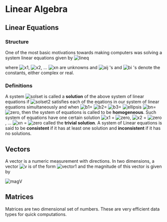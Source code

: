 # Linear Algebra

## Linear Equations

### Structure

One of the most basic motivations towards making computers was solving a system linear equations given by 
![lineq](http://mathurl.com/yacqpchy.png)

where ![x1](http://mathurl.com/2ga69bb.png), ![x2](http://mathurl.com/2cbdldp.png), ... ![xn](http://mathurl.com/3ac5npr.png) are unknowns and ![aij](http://mathurl.com/nb755rs.png) 's and ![bi](http://mathurl.com/y94hxh5j.png) 's  denote the constants, either complex or real. 

### Definitions
A system ![solset](http://mathurl.com/yc9hspko.png) is called a **solution** of the above system of linear equations if ![solset2](http://mathurl.com/yckmsc45.png) satisfies each of the eqations in our system of linear equations simultaneously and when ![b1=](http://mathurl.com/yd44a5r8.png) ![b2=](http://mathurl.com/y7l9ygqn.png) ![b3=](http://mathurl.com/y9ld77ug.png) ![ellipsis](http://mathurl.com/3dfnuhs.png) ![bn=](http://mathurl.com/y7fzg8ng.png) ![zero](http://mathurl.com/2vzzs3z.png), then the system of equations is called to be **homogeneous**. Such system of equations have one certain solution ![x1](http://mathurl.com/2ga69bb.png) = ![zero](http://mathurl.com/2vzzs3z.png), ![x2](http://mathurl.com/2cbdldp.png) = ![zero](http://mathurl.com/2vzzs3z.png), ... ![xn](http://mathurl.com/3ac5npr.png) = ![zero](http://mathurl.com/2vzzs3z.png) called the **trivial solution**. A system of Linear equations is said to be **consistent** if it has at least one solution and **inconsistent** if it has no solutions.



## Vectors

A vector is a numeric measurement with directions. In two dimensions, a vector ![v](http://mathurl.com/36zvquj.png) is of the form ![vector1](http://mathurl.com/y93w4hhl.png) and the magnitude of this vector is given by 

![magV](http://mathurl.com/y8nt6wqb.png) 


		
## Matrices

Matrices are two dimensional set of numbers. These are very efficient data types for quick computations.

